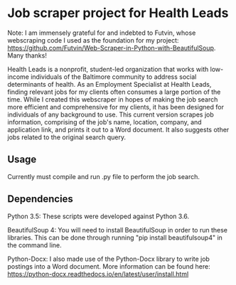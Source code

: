 # Job scraper project for Health Leads

Note: I am immensely grateful for and indebted to Futvin, whose webscraping code I used as the foundation for my project: https://github.com/Futvin/Web-Scraper-in-Python-with-BeautifulSoup. Many thanks!

Health Leads is a nonprofit, student-led organization that works with low-income individuals of the Baltimore community to address social determinants of health. As an Employment Specialist at Health Leads, finding relevant jobs for my clients often consumes a large portion of the time. While I created this webscraper in hopes of making the job search more efficient and comprehensive for my clients, it has been designed for individuals of any background to use. This current version scrapes job information, comprising of the job's name, location, company, and application link, and prints it out to a Word document. It also suggests other jobs related to the original search query.

Usage
--------------
Currently must compile and run .py file to perform the job search. 


Dependencies
--------------
Python 3.5: These scripts were developed against Python 3.6.

BeautifulSoup 4: You will need to install BeautifulSoup in order to run these libraries. This can be done through running "pip install beautifulsoup4" in the command line.

Python-Docx: I also made use of the Python-Docx library to write job postings into a Word document. More information can be found here: https://python-docx.readthedocs.io/en/latest/user/install.html



